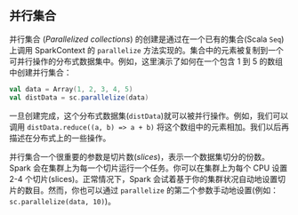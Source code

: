 ## 并行集合

并行集合 (_Parallelized collections_) 的创建是通过在一个已有的集合(Scala `Seq`)上调用 SparkContext 的 `parallelize` 方法实现的。集合中的元素被复制到一个可并行操作的分布式数据集中。例如，这里演示了如何在一个包含 1 到 5 的数组中创建并行集合：

```scala
val data = Array(1, 2, 3, 4, 5)
val distData = sc.parallelize(data)
```

一旦创建完成，这个分布式数据集(`distData`)就可以被并行操作。例如，我们可以调用 `distData.reduce((a, b) => a + b)` 将这个数组中的元素相加。我们以后再描述在分布式上的一些操作。

并行集合一个很重要的参数是切片数(_slices_)，表示一个数据集切分的份数。Spark 会在集群上为每一个切片运行一个任务。你可以在集群上为每个 CPU 设置 2-4 个切片(slices)。正常情况下，Spark 会试着基于你的集群状况自动地设置切片的数目。然而，你也可以通过 `parallelize` 的第二个参数手动地设置(例如：`sc.parallelize(data, 10)`)。
